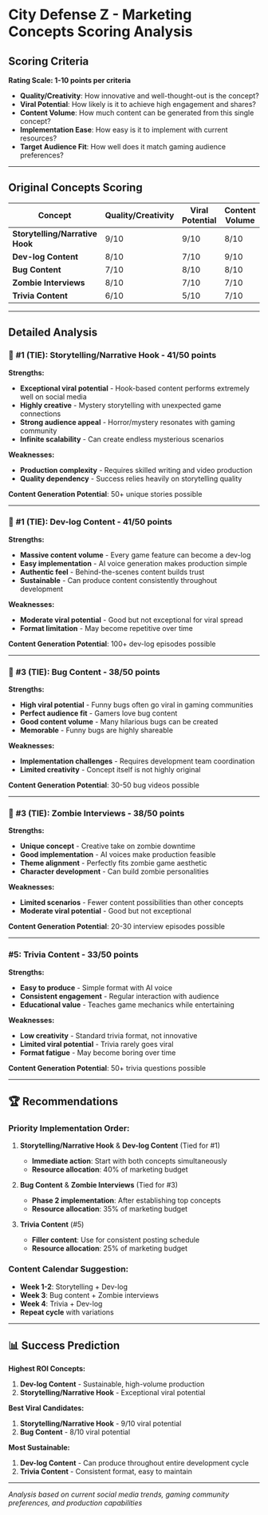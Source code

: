 # City Defense Z - Marketing Concepts Scoring Analysis

## Scoring Criteria
**Rating Scale: 1-10 points per criteria**

- **Quality/Creativity**: How innovative and well-thought-out is the concept?
- **Viral Potential**: How likely is it to achieve high engagement and shares?
- **Content Volume**: How much content can be generated from this single concept?
- **Implementation Ease**: How easy is it to implement with current resources?
- **Target Audience Fit**: How well does it match gaming audience preferences?

---

## Original Concepts Scoring

| Concept | Quality/Creativity | Viral Potential | Content Volume | Implementation Ease | Audience Fit | **Total Score** | **Rank** |
|---------|-------------------|----------------|---------------|-------------------|-------------|----------------|----------|
| **Storytelling/Narrative Hook** | 9/10 | 9/10 | 8/10 | 7/10 | 8/10 | **41/50** | 🥇 #1 |
| **Dev-log Content** | 8/10 | 7/10 | 9/10 | 9/10 | 8/10 | **41/50** | 🥇 #1 |
| **Bug Content** | 7/10 | 8/10 | 8/10 | 6/10 | 9/10 | **38/50** | 🥉 #3 |
| **Zombie Interviews** | 8/10 | 7/10 | 7/10 | 8/10 | 8/10 | **38/50** | 🥉 #3 |
| **Trivia Content** | 6/10 | 5/10 | 7/10 | 8/10 | 7/10 | **33/50** | #5 |
 
---

## Detailed Analysis

### 🥇 **#1 (TIE): Storytelling/Narrative Hook** - 41/50 points

**Strengths:**
- **Exceptional viral potential** - Hook-based content performs extremely well on social media
- **Highly creative** - Mystery storytelling with unexpected game connections
- **Strong audience appeal** - Horror/mystery resonates with gaming community
- **Infinite scalability** - Can create endless mysterious scenarios

**Weaknesses:**
- **Production complexity** - Requires skilled writing and video production
- **Quality dependency** - Success relies heavily on storytelling quality

**Content Generation Potential**: 50+ unique stories possible

---

### 🥇 **#1 (TIE): Dev-log Content** - 41/50 points

**Strengths:**
- **Massive content volume** - Every game feature can become a dev-log
- **Easy implementation** - AI voice generation makes production simple
- **Authentic feel** - Behind-the-scenes content builds trust
- **Sustainable** - Can produce content consistently throughout development

**Weaknesses:**
- **Moderate viral potential** - Good but not exceptional for viral spread
- **Format limitation** - May become repetitive over time

**Content Generation Potential**: 100+ dev-log episodes possible

---

### 🥉 **#3 (TIE): Bug Content** - 38/50 points

**Strengths:**
- **High viral potential** - Funny bugs often go viral in gaming communities
- **Perfect audience fit** - Gamers love bug content
- **Good content volume** - Many hilarious bugs can be created
- **Memorable** - Funny bugs are highly shareable

**Weaknesses:**
- **Implementation challenges** - Requires development team coordination
- **Limited creativity** - Concept itself is not highly original

**Content Generation Potential**: 30-50 bug videos possible

---

### 🥉 **#3 (TIE): Zombie Interviews** - 38/50 points

**Strengths:**
- **Unique concept** - Creative take on zombie downtime
- **Good implementation** - AI voices make production feasible
- **Theme alignment** - Perfectly fits zombie game aesthetic
- **Character development** - Can build zombie personalities

**Weaknesses:**
- **Limited scenarios** - Fewer content possibilities than other concepts
- **Moderate viral potential** - Good but not exceptional

**Content Generation Potential**: 20-30 interview episodes possible

---

### **#5: Trivia Content** - 33/50 points

**Strengths:**
- **Easy to produce** - Simple format with AI voice
- **Consistent engagement** - Regular interaction with audience
- **Educational value** - Teaches game mechanics while entertaining

**Weaknesses:**
- **Low creativity** - Standard trivia format, not innovative
- **Limited viral potential** - Trivia rarely goes viral
- **Format fatigue** - May become boring over time

**Content Generation Potential**: 50+ trivia questions possible

---

## 🏆 **Recommendations**

### **Priority Implementation Order:**

1. **Storytelling/Narrative Hook** & **Dev-log Content** (Tied for #1)
   - **Immediate action**: Start with both concepts simultaneously
   - **Resource allocation**: 40% of marketing budget

2. **Bug Content** & **Zombie Interviews** (Tied for #3)
   - **Phase 2 implementation**: After establishing top concepts
   - **Resource allocation**: 35% of marketing budget

3. **Trivia Content** (#5)
   - **Filler content**: Use for consistent posting schedule
   - **Resource allocation**: 25% of marketing budget

### **Content Calendar Suggestion:**
- **Week 1-2**: Storytelling + Dev-log
- **Week 3**: Bug content + Zombie interviews
- **Week 4**: Trivia + Dev-log
- **Repeat cycle** with variations

---

## 📊 **Success Prediction**

**Highest ROI Concepts:**
1. **Dev-log Content** - Sustainable, high-volume production
2. **Storytelling/Narrative Hook** - Exceptional viral potential

**Best Viral Candidates:**
1. **Storytelling/Narrative Hook** - 9/10 viral potential
2. **Bug Content** - 8/10 viral potential

**Most Sustainable:**
1. **Dev-log Content** - Can produce throughout entire development cycle
2. **Trivia Content** - Consistent format, easy to maintain

---

*Analysis based on current social media trends, gaming community preferences, and production capabilities* 